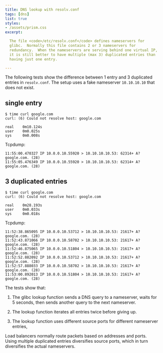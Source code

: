 ```yaml
---
title: DNS lookup with resolv.conf
tags: [dns]
list: true
styles:
- /assets/prism.css
excerpt:

  The file <code>/etc/resolv.conf</code> defines nameservers for
  glibc.  Normally this file contains 2 or 3 nameservers for
  redundancy.  When the nameservers are serving behind one virtual IP,
  it is still better to have multiple (max 3) duplicated entries than
  having just one entry.

---
```


The following tests show the difference between 1 entry and 3
duplicated entries in `resolv.conf`.  The setup uses a fake nameserver
`10.10.10.10` that does not exist.

## single entry

```x
$ time curl google.com
curl: (6) Could not resolve host: google.com

real    0m10.124s
user    0m0.025s
sys     0m0.008s
```
Tcpdump:

```x
11:55:00.470327 IP 10.0.0.10.55920 > 10.10.10.10.53: 62314+ A? google.com. (28)
11:55:05.476349 IP 10.0.0.10.55920 > 10.10.10.10.53: 62314+ A? google.com. (28)
```

## 3 duplicated entries

```x
$ time curl google.com
curl: (6) Could not resolve host: google.com

real    0m28.193s
user    0m0.033s
sys     0m0.018s
```
Tcpdump:

```x
11:52:38.865095 IP 10.0.0.10.53712 > 10.10.10.10.53: 21617+ A? google.com. (28)
11:52:43.871066 IP 10.0.0.10.58702 > 10.10.10.10.53: 21617+ A? google.com. (28)
11:52:46.875065 IP 10.0.0.10.51804 > 10.10.10.10.53: 21617+ A? google.com. (28)
11:52:52.882092 IP 10.0.0.10.53712 > 10.10.10.10.53: 21617+ A? google.com. (28)
11:52:57.888033 IP 10.0.0.10.58702 > 10.10.10.10.53: 21617+ A? google.com. (28)
11:53:00.892013 IP 10.0.0.10.51804 > 10.10.10.10.53: 21617+ A? google.com. (28)
```

The tests show that:

  1. The glibc lookup function sends a DNS query to a nameserver,
     waits for 5 seconds, then sends another query to the next
     nameserver.

  2. The lookup function iterates all entries twice before giving up.

  3. The lookup function uses different source ports for different
     nameserver entries,

Load balancers normally route packets based on addresses and ports.
Using multiple duplicated entries diversifies source ports, which in
turn diversifies the actual nameservers.
